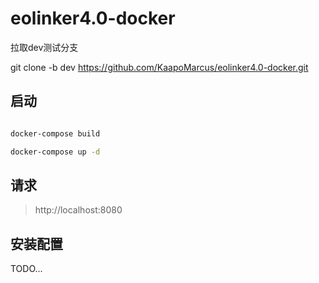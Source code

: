 # eolinker4.0-docker

拉取dev测试分支 

git clone  -b dev https://github.com/KaapoMarcus/eolinker4.0-docker.git

## 启动

```bash

docker-compose build

docker-compose up -d

```

## 请求

> http://localhost:8080

## 安装配置

TODO...
